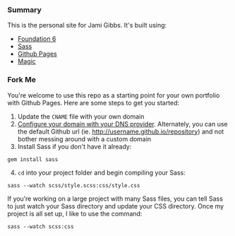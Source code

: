 ### Summary

This is the personal site for Jami Gibbs. It's built using:

- [Foundation 6](http://foundation.zurb.com/)
- [Sass](http://sass-lang.com/)
- [Github Pages](https://pages.github.com/)
- [Magic](http://giphy.com/gifs/VHngktboAlxHW)

### Fork Me

You're welcome to use this repo as a starting point for your own portfolio with Github Pages. Here are some steps to get you started:

1. Update the `CNAME` file with your own domain
2. [Configure your domain with your DNS provider](https://help.github.com/articles/setting-up-a-custom-domain-with-github-pages/). Alternately, you can use the default Github url (ie. http://username.github.io/repository) and not bother messing around with a custom domain
3. Install Sass if you don't have it already:
```
gem install sass
```
4. `cd` into your project folder and begin compiling your Sass:

```
sass --watch scss/style.scss:css/style.css
```

If you’re working on a large project with many Sass files, you can tell Sass to just watch your Sass directory and update your CSS directory.
Once my project is all set up, I like to use the command:

```
sass --watch scss:css
```
